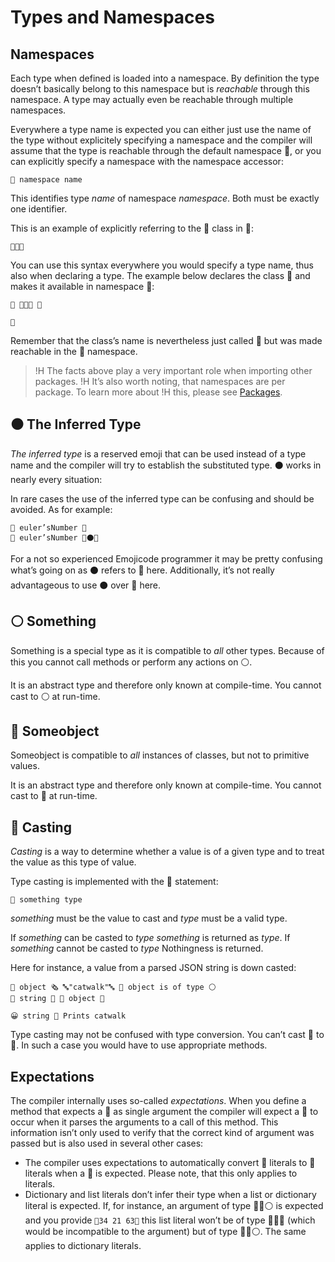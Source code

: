 # Types and Namespaces

## Namespaces

Each type when defined is loaded into a namespace. By definition the type
doesn’t basically belong to this namespace but is *reachable* through this
namespace. A type may actually even be reachable through multiple namespaces.

Everywhere a type name is expected you can either just use the name of the type
without explicitely specifying a namespace and the compiler will assume that the
type is reachable through the default namespace 🔴, or you can explicitly
specify a namespace with the namespace accessor:

```
🔶 namespace name
```

This identifies type *name* of namespace *namespace*. Both must be exactly one
identifier.

This is an example of explicitly referring to the 🔡 class in 🔴:

```
🔶🔴🔡
```

You can use this syntax everywhere you would specify a type name, thus also when
declaring a type. The example below declares the class 🎁 and makes it available
in namespace 🎅:

```
🐇 🔶🎅🎁 🍇

🍉
```

Remember that the class’s name is nevertheless just called 🎁 but was made
reachable in the 🎅 namespace.

>!H The facts above play a very important role when importing other packages.
>!H It’s also worth noting, that namespaces are per package. To learn more about
>!H this, please see [Packages](packages.html).

## ⚫️ The Inferred Type

*The inferred type* is a reserved emoji that can be used instead of a type name
and the compiler will try to establish the substituted type. ⚫️ works in nearly
every situation:

In rare cases the use of the inferred type can be confusing and should be
avoided. As for example:

```
🍰 euler’sNumber 🚀
🍮 euler’sNumber 🍩⚫️🏹
```

For a not so experienced Emojicode programmer it may be pretty confusing what’s
going on as ⚫️ refers to 🚀 here. Additionally, it’s not really advantageous to
use ⚫️ over 🚀 here.

## ⚪ Something

Something is a special type as it is compatible to *all* other types. Because of
this you cannot call methods or perform any actions on ⚪.

It is an abstract type and therefore only known at compile-time. You cannot cast
to ⚪ at run-time.

## 🔵 Someobject

Someobject is compatible to *all* instances of classes, but not to primitive
values.

It is an abstract type and therefore only known at compile-time. You
cannot cast to 🔵 at run-time.

## 🔲 Casting

*Casting* is a way to determine whether a value is of a given type and to treat
the value as this type of value.

Type casting is implemented with the 🔲 statement:

```
🔲 something type
```

*something* must be the value to cast and *type* must be a valid type.

If *something* can be casted to *type* *something* is returned as *type*.
If *something* cannot be casted to *type* Nothingness is returned.

Here for instance, a value from a parsed JSON string is down casted:

```
🍦 object 🗞 🔤"catwalk"🔤 👴 object is of type ⚪️
🍦 string 🍺 🔲 object 🔡

😀 string 👴 Prints catwalk
```

Type casting may not be confused with type conversion. You can’t cast 🚂 to
🚀. In such a case you would have to use appropriate methods.

## Expectations

The compiler internally uses so-called *expectations*. When you define a method
that expects a 🚀 as single argument the compiler will expect a 🚀 to occur when
it parses the arguments to a call of this method. This information isn’t only
used to verify that the correct kind of argument was passed but is also used in
several other cases:

* The compiler uses expectations to automatically convert 🚂 literals to 🚀
  literals when a 🚀 is expected. Please note, that this only applies to
  literals.
* Dictionary and list literals don’t infer their type when a list or dictionary
  literal is expected. If, for instance, an argument of type 🍨🐚⚪️ is expected
  and you provide `🍨34 21 63🍆` this list literal won’t be of type 🍨🐚🚂
  (which would be incompatible to the argument) but of type 🍨🐚⚪️. The same
  applies to dictionary literals.
